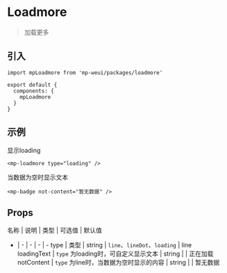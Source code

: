 # Loadmore

> 加载更多

## 引入

    import mpLoadmore from 'mp-weui/packages/loadmore'

    export default {
      components: {
        mpLoadmore
      }
    }

## 示例

显示loading

    <mp-loadmore type="loading" />

当数据为空时显示文本

    <mp-badge not-content="暂无数据" />

## Props

名称 | 说明 | 类型 | 可选值 | 默认值
- | - | - | - | -
type | 类型 | string | `line`、`lineDot`、`loading` | line
loadingText | `type` 为loading时，可自定义显示文本 | string  |  | 正在加载
notContent | `type` 为line时，当数据为空时显示的内容 | string  |  | 暂无数据
